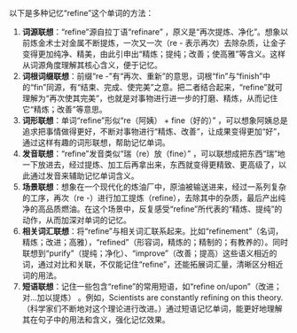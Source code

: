 以下是多种记忆“refine”这个单词的方法：
1. **词源联想**：“refine”源自拉丁语“refinare” ，原义是“再次提炼、净化”。想象以前炼金术士对金属不断提炼，一次又一次（re - 表示再次）去除杂质，让金子变得更加纯净、精美，由此引申出“精炼；提纯；改善；使高雅”等含义。这样从词源角度理解其核心含义，便于记忆。
2. **词根词缀联想**：前缀“re -”有“再次、重新”的意思，词根“fin”与“finish”中的“fin”同源，有“结束、完成、使完美”之意。把二者结合起来，“refine”就可理解为“再次使其完美”，也就是对事物进行进一步的打磨、精炼，从而记住它“精炼；改善”等意思。
3. **词形联想**：单词“refine”形似“re（阿姨） + fine（好的）” ，可以想象阿姨总是追求把事情做得更好，不断对事物进行“精炼、改善”，让成果变得更加“好”，通过这样有趣的词形联想，帮助记忆单词。
4. **发音联想**：“refine”发音类似“瑞（re）放（fine）” ，可以联想成把东西“瑞”地一下放进去，经过提炼、加工后再拿出来，东西就变得更精致、更高级了，以此通过发音来辅助记忆单词含义。
5. **场景联想**：想象在一个现代化的炼油厂中，原油被输送进来，经过一系列复杂的工序，再次（re -）进行加工提炼（refine），去除其中的杂质，最后产出纯净的高品质燃油。在这个场景中，反复感受“refine”所代表的“精炼、提纯”的动作，从而加深对单词的记忆。
6. **相关词汇联想**：将“refine”与相关词汇联系起来。比如“refinement”（名词，精炼；改进；高雅），“refined”（形容词，精炼的；精制的；有教养的）。同时联想到“purify”（提纯；净化）、“improve”（改善；提高）这些语义相近的词，通过对比和关联，不仅能记住“refine”，还能拓展词汇量，清晰区分相近词的用法。
7. **短语联想**：记住一些包含“refine”的常用短语，如“refine on/upon”（改进；对…加以提炼） 。例如，Scientists are constantly refining on this theory.（科学家们不断地对这个理论进行改进。）通过短语记忆单词，能更好地理解其在句子中的用法和含义，强化记忆效果。 